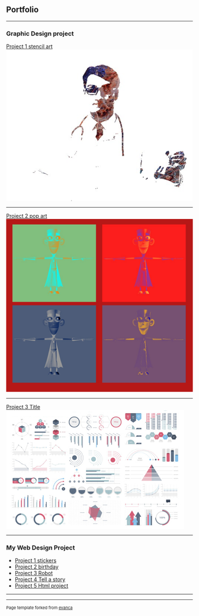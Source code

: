 ## Portfolio

---

### Graphic Design project

[Project 1 stencil art]()
<img src="images/scien.jpg?raw=true"/>

---
[Project 2 pop art](/pdf/sample_presentation.pdf)
<img src="images/pop art.jpg?raw=true"/>

---
[Project 3 Title](http://example.com/)
<img src="images/dummy_thumbnail.jpg?raw=true"/>

---

### My Web Design Project

- [Project 1 stickers](https://trinket.io/html/3c09f170fe)
- [Project 2 birthday](https://trinket.io/html/6227cf49fc)
- [Project 3 Robot](https://trinket.io/html/a71e163454)
- [Project 4 Tell a story](https://trinket.io/html/b850ea70b7)
- [Project 5 Html project](https://trinket.io/html/71f18fbd07)

---




---
<p style="font-size:11px">Page template forked from <a href="https://github.com/evanca/quick-portfolio">evanca</a></p>
<!-- Remove above link if you don't want to attibute -->
